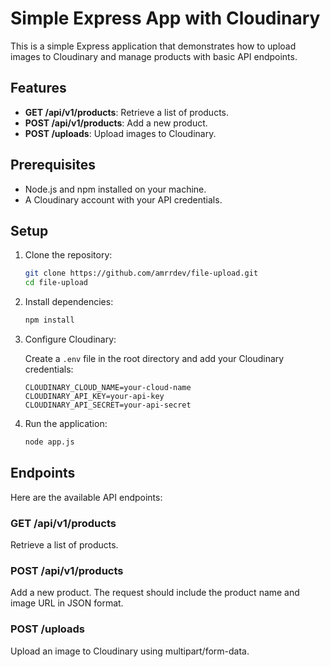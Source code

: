 # Simple Express App with Cloudinary

This is a simple Express application that demonstrates how to upload images to Cloudinary and manage products with basic API endpoints.

## Features

-   **GET /api/v1/products**: Retrieve a list of products.
-   **POST /api/v1/products**: Add a new product.
-   **POST /uploads**: Upload images to Cloudinary.

## Prerequisites

-   Node.js and npm installed on your machine.
-   A Cloudinary account with your API credentials.

## Setup

1. Clone the repository:

    ```bash
    git clone https://github.com/amrrdev/file-upload.git
    cd file-upload
    ```

2. Install dependencies:

    ```bash
    npm install
    ```

3. Configure Cloudinary:

    Create a `.env` file in the root directory and add your Cloudinary credentials:

    ```plaintext
    CLOUDINARY_CLOUD_NAME=your-cloud-name
    CLOUDINARY_API_KEY=your-api-key
    CLOUDINARY_API_SECRET=your-api-secret
    ```

4. Run the application:

    ```bash
    node app.js
    ```

## Endpoints

Here are the available API endpoints:

### GET /api/v1/products

Retrieve a list of products.

### POST /api/v1/products

Add a new product. The request should include the product name and image URL in JSON format.

### POST /uploads

Upload an image to Cloudinary using multipart/form-data.
